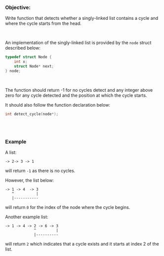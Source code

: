 ### **Objective:** 
Write function that detects whether a singly-linked list contains a cycle and where the cycle starts from the head.

<br>

An implementation of the singly-linked list is provided by the `node` struct described below:
```c
typedef struct Node {
    int x;
    struct Node* next;
} node;
```

<br>

The function should return -1 for no cycles detect and any integer above zero for any cycle detected and the position at which the cycle starts.

It should also follow the function declaration below:
```c
int detect_cycle(node*);
```
<br>
<br>

### **Example**
 A list:
```
-> 2-> 3 -> 1
```
will return `-1` as there is no cycles.

However, the list below:
```
-> 1 -> 4  -> 3
   ^          |
   |-----------
```
will return `0` for the index of the node where the cycle begins.

Another example list:
```
-> 1 -> 4 -> 2 -> 6 -> 3
             ^         |
             |----------
```
will return `2` which indicates that a cycle exists and it starts at index 2 of the list.
